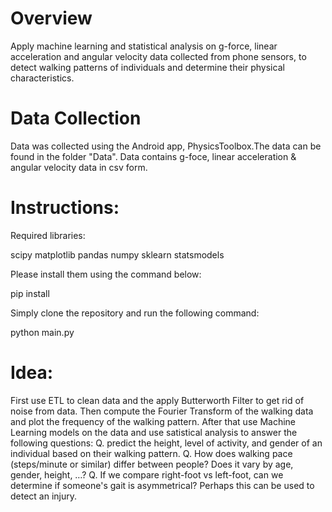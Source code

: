 # Overview
Apply machine learning and statistical analysis on g-force, linear acceleration and angular velocity data collected from phone sensors, to detect walking patterns of individuals and determine their physical characteristics.

# Data Collection

Data was collected using the Android app, PhysicsToolbox.The data can be found in the folder "Data". Data contains g-foce, linear acceleration & angular velocity data in csv form. 

# Instructions:
Required libraries: 

scipy 
matplotlib 
pandas 
numpy 
sklearn 
statsmodels

Please install them using the command below:

  pip install <library name>
  
Simply clone the repository and run the following command:

   python main.py 
   
# Idea:

First use ETL to clean data and the apply Butterworth Filter to get rid of noise from data. Then compute the Fourier Transform of the walking data and plot the frequency of the walking pattern. After that use Machine Learning models on the data and use satistical analysis to answer the following questions:
Q. predict the height, level of activity, and gender of an individual based on their walking pattern.
Q. How does walking pace (steps/minute or similar) differ between people? Does it vary by age, gender, height, …?
Q. If we compare right-foot vs left-foot, can we determine if someone's gait is asymmetrical? Perhaps this can be used to detect an injury.
